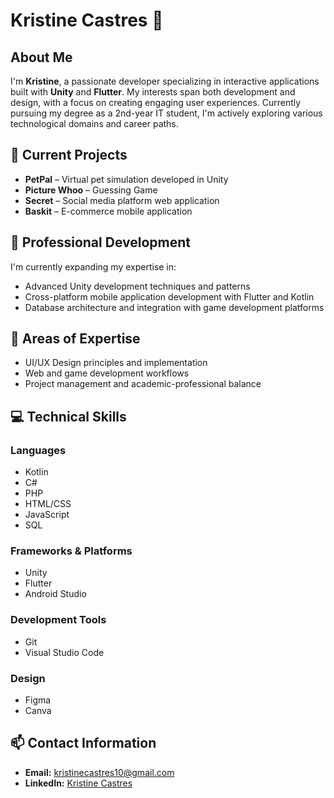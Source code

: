 # Kristine Castres 👋

## About Me
I'm **Kristine**, a passionate developer specializing in interactive applications built with **Unity** and **Flutter**. My interests span both development and design, with a focus on creating engaging user experiences. Currently pursuing my degree as a 2nd-year IT student, I'm actively exploring various technological domains and career paths.

## 🔭 Current Projects
- **PetPal** – Virtual pet simulation developed in Unity
- **Picture Whoo** – Guessing Game
- **Secret** – Social media platform web application
- **Baskit** – E-commerce mobile application

## 🌱 Professional Development
I'm currently expanding my expertise in:
- Advanced Unity development techniques and patterns
- Cross-platform mobile application development with Flutter and Kotlin
- Database architecture and integration with game development platforms

## 💬 Areas of Expertise
- UI/UX Design principles and implementation
- Web and game development workflows
- Project management and academic-professional balance

## 💻 Technical Skills

### Languages
- Kotlin
- C#
- PHP
- HTML/CSS
- JavaScript
- SQL

### Frameworks & Platforms
- Unity
- Flutter
- Android Studio

### Development Tools
- Git
- Visual Studio Code

### Design
- Figma
- Canva

## 📫 Contact Information
- **Email:** kristinecastres10@gmail.com
- **LinkedIn:** [Kristine Castres](https://www.linkedin.com/in/kristinecastres)
